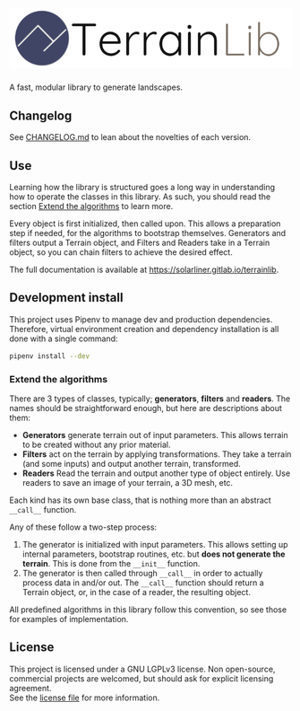 # ![TerrainLib](docs_src/_static/Type.png)

A fast, modular library to generate landscapes.

## Changelog

See [CHANGELOG.md](CHANGELOG.md) to lean about the novelties of each version.

## Use

Learning how the library is structured goes a long way in understanding how to 
operate the classes in this library. As such, you should read the section 
[Extend the algorithms](#extend-the-algorithms) to learn more.

Every object is first initialized, then called upon. This allows a preparation 
step if needed, for the algorithms to bootstrap themselves.
Generators and filters output a Terrain object, and Filters and Readers take in
a Terrain object, so you can chain filters to achieve the desired effect.

The full documentation is available at https://solarliner.gitlab.io/terrainlib.

## Development install

This project uses Pipenv to manage dev and production dependencies. Therefore, 
virtual environment creation and dependency installation is all done with a 
single command:
```bash
pipenv install --dev
```

### Extend the algorithms

There are 3 types of classes, typically; **generators**, **filters** and 
**readers**. The names should be straightforward enough, but here are
descriptions about them:

- **Generators** generate terrain out of input parameters. This allows terrain 
to be created without any prior material.
- **Filters** act on the terrain by applying transformations. They take a 
terrain (and some inputs) and output another terrain, transformed.
- **Readers** Read the terrain and output another type of object entirely. Use 
readers to save an image of your terrain, a 3D mesh, etc.

Each kind has its own base class, that is nothing more than an abstract 
`__call__` function.

Any of these follow a two-step process:

1. The generator is initialized with input parameters. This allows setting up 
internal parameters, bootstrap routines, etc. but **does not generate the 
terrain**. This is done from the `__init__` function.
2. The generator is then called through `__call__` in order to actually process 
data in and/or out. The `__call__` function should return a Terrain object, or, 
in the case of a reader, the resulting object.

All predefined algorithms in this library follow this convention, so see those 
for examples of implementation.

## License

This project is licensed under a GNU LGPLv3 license. Non open-source, commercial
projects are welcomed, but should ask for explicit licensing agreement.  
See the [license file](LICENSE) for more information.